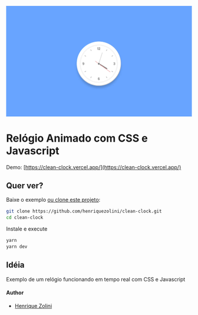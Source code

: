![repo-banner](https://raw.githubusercontent.com/henriquezolini/clean-clock/master/cover.gif)

# Relógio Animado com CSS e Javascript

Demo: [https://clean-clock.vercel.app/](https://clean-clock.vercel.app/)

## Quer ver?

Baixe o exemplo [ou clone este projeto](https://github.com/henriquezolini/clean-clock.git):

```bash
git clone https://github.com/henriquezolini/clean-clock.git
cd clean-clock
```

Instale e execute

```bash
yarn
yarn dev
```

## Idéia

Exemplo de um relógio funcionando em tempo real com CSS e Javascript

#### Author

- [Henrique Zolini](https://instagram.com/henriquezolini)
